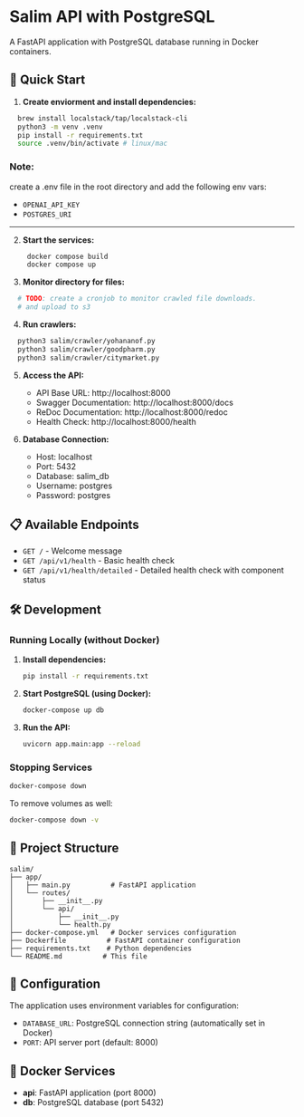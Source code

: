 # Salim API with PostgreSQL

A FastAPI application with PostgreSQL database running in Docker containers.

## 🚀 Quick Start

1. **Create enviorment and install dependencies:**
  ```bash
    brew install localstack/tap/localstack-cli
    python3 -m venv .venv
    pip install -r requirements.txt
    source .venv/bin/activate # linux/mac
  ```
  ### Note:
  create a .env file in the root directory and add the following env vars:
  - `OPENAI_API_KEY`
  - `POSTGRES_URI`
****
2. **Start the services:**
   ```bash
    docker compose build
    docker compose up
   ```

3. **Monitor directory for files:**
  ```bash
    # TODO: create a cronjob to monitor crawled file downloads.
    # and upload to s3
  ```

4. **Run crawlers:**
  ```bash
    python3 salim/crawler/yohananof.py
    python3 salim/crawler/goodpharm.py
    python3 salim/crawler/citymarket.py
  ```


5. **Access the API:**
   - API Base URL: http://localhost:8000
   - Swagger Documentation: http://localhost:8000/docs
   - ReDoc Documentation: http://localhost:8000/redoc
   - Health Check: http://localhost:8000/health

6. **Database Connection:**
   - Host: localhost
   - Port: 5432
   - Database: salim_db
   - Username: postgres
   - Password: postgres

## 📋 Available Endpoints

- `GET /` - Welcome message
- `GET /api/v1/health` - Basic health check
- `GET /api/v1/health/detailed` - Detailed health check with component status

## 🛠️ Development

### Running Locally (without Docker)

1. **Install dependencies:**
   ```bash
   pip install -r requirements.txt
   ```

2. **Start PostgreSQL (using Docker):**
   ```bash
   docker-compose up db
   ```

3. **Run the API:**
   ```bash
   uvicorn app.main:app --reload
   ```

### Stopping Services

```bash
docker-compose down
```

To remove volumes as well:
```bash
docker-compose down -v
```

## 📁 Project Structure

```
salim/
├── app/
│   ├── main.py          # FastAPI application
│   └── routes/
│       ├── __init__.py
│       └── api/
│           ├── __init__.py
│           └── health.py
├── docker-compose.yml   # Docker services configuration
├── Dockerfile          # FastAPI container configuration
├── requirements.txt    # Python dependencies
└── README.md          # This file
```

## 🔧 Configuration

The application uses environment variables for configuration:

- `DATABASE_URL`: PostgreSQL connection string (automatically set in Docker)
- `PORT`: API server port (default: 8000)

## 🐳 Docker Services

- **api**: FastAPI application (port 8000)
- **db**: PostgreSQL database (port 5432)
